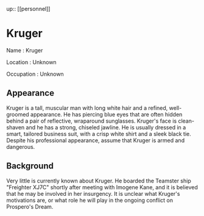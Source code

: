 ---
---
up:: [[personnel]]

# Kruger

Name
: Kruger

Location
: Unknown

Occupation
: Unknown

## Appearance

Kruger is a tall, muscular man with long white hair and a refined, well-groomed appearance. He has piercing blue eyes that are often hidden behind a pair of reflective, wraparound sunglasses. Kruger's face is clean-shaven and he has a strong, chiseled jawline. He is usually dressed in a smart, tailored business suit, with a crisp white shirt and a sleek black tie. Despite his professional appearance, assume that Kruger is armed and dangerous.

## Background

Very little is currently known about Kruger. He boarded the Teamster ship "Freighter XJ7C" shortly after meeting with Imogene Kane, and it is believed that he may be involved in her insurgency. It is unclear what Kruger's motivations are, or what role he will play in the ongoing conflict on Prospero's Dream.